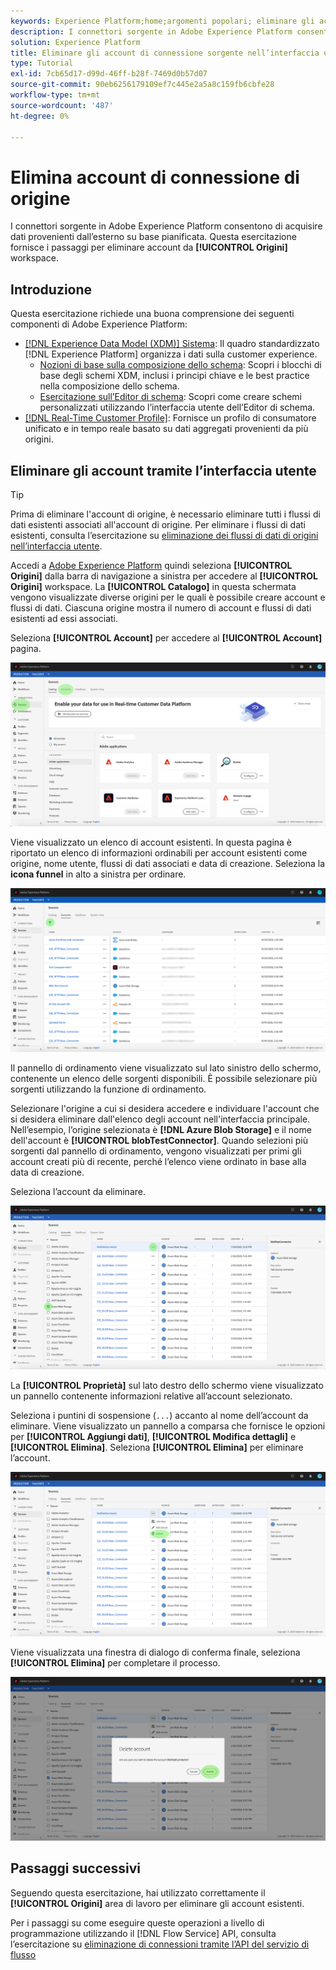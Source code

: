```yaml
---
keywords: Experience Platform;home;argomenti popolari; eliminare gli account
description: I connettori sorgente in Adobe Experience Platform consentono di acquisire dati provenienti dall’esterno su base pianificata. Questa esercitazione fornisce i passaggi per l'eliminazione degli account dall'area di lavoro Origini.
solution: Experience Platform
title: Eliminare gli account di connessione sorgente nell’interfaccia utente
type: Tutorial
exl-id: 7cb65d17-d99d-46ff-b28f-7469d0b57d07
source-git-commit: 90eb6256179109ef7c445e2a5a8c159fb6cbfe28
workflow-type: tm+mt
source-wordcount: '487'
ht-degree: 0%

---
```


# Elimina account di connessione di origine

I connettori sorgente in Adobe Experience Platform consentono di acquisire dati provenienti dall’esterno su base pianificata. Questa esercitazione fornisce i passaggi per eliminare account da **[!UICONTROL Origini]** workspace.

## Introduzione

Questa esercitazione richiede una buona comprensione dei seguenti componenti di Adobe Experience Platform:

- [[!DNL Experience Data Model (XDM)] Sistema](../../../xdm/home.md): Il quadro standardizzato [!DNL Experience Platform] organizza i dati sulla customer experience.
   - [Nozioni di base sulla composizione dello schema](../../../xdm/schema/composition.md): Scopri i blocchi di base degli schemi XDM, inclusi i principi chiave e le best practice nella composizione dello schema.
   - [Esercitazione sull’Editor di schema](../../../xdm/tutorials/create-schema-ui.md): Scopri come creare schemi personalizzati utilizzando l’interfaccia utente dell’Editor di schema.
- [[!DNL Real-Time Customer Profile]](../../../profile/home.md): Fornisce un profilo di consumatore unificato e in tempo reale basato su dati aggregati provenienti da più origini.

## Eliminare gli account tramite l’interfaccia utente

>[!TIP]
>
>Prima di eliminare l&#39;account di origine, è necessario eliminare tutti i flussi di dati esistenti associati all&#39;account di origine. Per eliminare i flussi di dati esistenti, consulta l’esercitazione su [eliminazione dei flussi di dati di origini nell’interfaccia utente](./delete.md).

Accedi a [Adobe Experience Platform](https://platform.adobe.com) quindi seleziona **[!UICONTROL Origini]** dalla barra di navigazione a sinistra per accedere al **[!UICONTROL Origini]** workspace. La **[!UICONTROL Catalogo]** in questa schermata vengono visualizzate diverse origini per le quali è possibile creare account e flussi di dati. Ciascuna origine mostra il numero di account e flussi di dati esistenti ad essi associati.

Seleziona **[!UICONTROL Account]** per accedere al **[!UICONTROL Account]** pagina.

![cataloghi](../../images/tutorials/delete-accounts/catalog.png)

Viene visualizzato un elenco di account esistenti. In questa pagina è riportato un elenco di informazioni ordinabili per account esistenti come origine, nome utente, flussi di dati associati e data di creazione. Seleziona la **icona funnel** in alto a sinistra per ordinare.

![elenco di dati](../../images/tutorials/delete-accounts/accounts.png)

Il pannello di ordinamento viene visualizzato sul lato sinistro dello schermo, contenente un elenco delle sorgenti disponibili. È possibile selezionare più sorgenti utilizzando la funzione di ordinamento.

Selezionare l&#39;origine a cui si desidera accedere e individuare l&#39;account che si desidera eliminare dall&#39;elenco degli account nell&#39;interfaccia principale. Nell’esempio, l’origine selezionata è **[!DNL Azure Blob Storage]** e il nome dell&#39;account è **[!UICONTROL blobTestConnector]**. Quando selezioni più sorgenti dal pannello di ordinamento, vengono visualizzati per primi gli account creati più di recente, perché l’elenco viene ordinato in base alla data di creazione.

Seleziona l’account da eliminare.

![ordinamento dei dati](../../images/tutorials/delete-accounts/sort.png)

La **[!UICONTROL Proprietà]** sul lato destro dello schermo viene visualizzato un pannello contenente informazioni relative all’account selezionato.

Seleziona i puntini di sospensione (`...`) accanto al nome dell’account da eliminare. Viene visualizzato un pannello a comparsa che fornisce le opzioni per **[!UICONTROL Aggiungi dati]**, **[!UICONTROL Modifica dettagli]** e **[!UICONTROL Elimina]**. Seleziona **[!UICONTROL Elimina]** per eliminare l’account.

![ordinamento dei dati](../../images/tutorials/delete-accounts/delete.png)

Viene visualizzata una finestra di dialogo di conferma finale, seleziona **[!UICONTROL Elimina]** per completare il processo.

![delete](../../images/tutorials/delete-accounts/confirm.png)

## Passaggi successivi

Seguendo questa esercitazione, hai utilizzato correttamente il **[!UICONTROL Origini]** area di lavoro per eliminare gli account esistenti.

Per i passaggi su come eseguire queste operazioni a livello di programmazione utilizzando il [!DNL Flow Service] API, consulta l’esercitazione su [eliminazione di connessioni tramite l’API del servizio di flusso](../../tutorials/api/delete.md)
